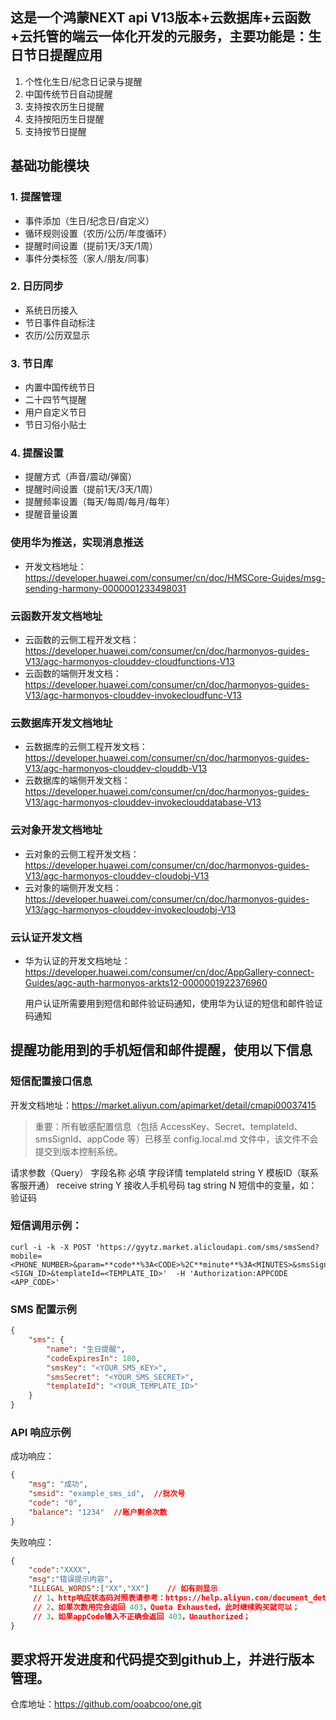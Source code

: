 ## 这是一个鸿蒙NEXT api V13版本+云数据库+云函数+云托管的端云一体化开发的元服务，主要功能是：生日节日提醒应用
 

1. 个性化生日/纪念日记录与提醒
2. 中国传统节日自动提醒
3. 支持按农历生日提醒
4. 支持按阳历生日提醒
5. 支持按节日提醒


## 基础功能模块
### 1. 提醒管理
- 事件添加（生日/纪念日/自定义）
- 循环规则设置（农历/公历/年度循环）
- 提醒时间设置（提前1天/3天/1周）
- 事件分类标签（家人/朋友/同事）

### 2. 日历同步
- 系统日历接入
- 节日事件自动标注
- 农历/公历双显示

### 3. 节日库
- 内置中国传统节日
- 二十四节气提醒
- 用户自定义节日
- 节日习俗小贴士

### 4. 提醒设置
- 提醒方式（声音/震动/弹窗）
- 提醒时间设置（提前1天/3天/1周）
- 提醒频率设置（每天/每周/每月/每年）
- 提醒音量设置

### 使用华为推送，实现消息推送
 - 开发文档地址：https://developer.huawei.com/consumer/cn/doc/HMSCore-Guides/msg-sending-harmony-0000001233498031

### 云函数开发文档地址
 - 云函数的云侧工程开发文档：https://developer.huawei.com/consumer/cn/doc/harmonyos-guides-V13/agc-harmonyos-clouddev-cloudfunctions-V13
 - 云函数的端侧开发文档：https://developer.huawei.com/consumer/cn/doc/harmonyos-guides-V13/agc-harmonyos-clouddev-invokecloudfunc-V13
 ### 云数据库开发文档地址
 - 云数据库的云侧工程开发文档：https://developer.huawei.com/consumer/cn/doc/harmonyos-guides-V13/agc-harmonyos-clouddev-clouddb-V13
 - 云数据库的端侧开发文档：https://developer.huawei.com/consumer/cn/doc/harmonyos-guides-V13/agc-harmonyos-clouddev-invokeclouddatabase-V13
 ### 云对象开发文档地址
 - 云对象的云侧工程开发文档：https://developer.huawei.com/consumer/cn/doc/harmonyos-guides-V13/agc-harmonyos-clouddev-cloudobj-V13
 - 云对象的端侧开发文档：https://developer.huawei.com/consumer/cn/doc/harmonyos-guides-V13/agc-harmonyos-clouddev-invokecloudobj-V13

### 云认证开发文档
 - 华为认证的开发文档地址：https://developer.huawei.com/consumer/cn/doc/AppGallery-connect-Guides/agc-auth-harmonyos-arkts12-0000001922376960

   用户认证所需要用到短信和邮件验证码通知，使用华为认证的短信和邮件验证码通知
   
## 提醒功能用到的手机短信和邮件提醒，使用以下信息
   
 ### 短信配置接口信息

开发文档地址：https://market.aliyun.com/apimarket/detail/cmapi00037415

> 重要：所有敏感配置信息（包括 AccessKey、Secret、templateId、smsSignId、appCode 等）已移至 config.local.md 文件中，该文件不会提交到版本控制系统。

请求参数（Query）
字段名称           必填    字段详情
templateId string   Y   模板ID（联系客服开通）
receive string      Y   接收人手机号码
tag string          N   短信中的变量，如：验证码

### 短信调用示例：
```shell
curl -i -k -X POST 'https://gyytz.market.alicloudapi.com/sms/smsSend?mobile=<PHONE_NUMBER>&param=**code**%3A<CODE>%2C**minute**%3A<MINUTES>&smsSignId=<SIGN_ID>&templateId=<TEMPLATE_ID>'  -H 'Authorization:APPCODE <APP_CODE>'
```

### SMS 配置示例
```json
{
    "sms": {
        "name": "生日提醒",
        "codeExpiresIn": 180,
        "smsKey": "<YOUR_SMS_KEY>",
        "smsSecret": "<YOUR_SMS_SECRET>",
        "templateId": "<YOUR_TEMPLATE_ID>"
    }
}
```

### API 响应示例
成功响应：
```json
{
    "msg": "成功", 
    "smsid": "example_sms_id",  //批次号
    "code": "0",
    "balance": "1234"  //账户剩余次数
}
```

失败响应：
```json
{
    "code":"XXXX",
    "msg":"错误提示内容",
    "ILLEGAL_WORDS":["XX","XX"]    // 如有则显示
     // 1、http响应状态码对照表请参考：https://help.aliyun.com/document_detail/43906.html；
     // 2、如果次数用完会返回 403，Quota Exhausted，此时继续购买就可以；
     // 3、如果appCode输入不正确会返回 403，Unauthorized；
}
```
## 要求将开发进度和代码提交到github上，并进行版本管理。
仓库地址：https://github.com/ooabcoo/one.git

